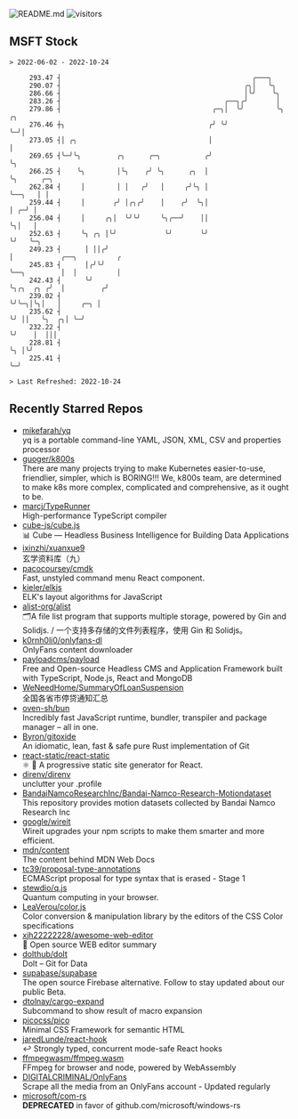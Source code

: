 ![README.md](https://github.com/Gerhut/Gerhut/workflows/README.md/badge.svg)
![visitors](https://visitors.vercel.app/Gerhut/Gerhut?token=8cf69d1f6813d272ef062726b6070c9be4ff72038cfe5a7ded7384a8da65d866)

## MSFT Stock

```
> 2022-06-02 - 2022-10-24

     293.47 ┤                                                ╭───╮                                               
     290.07 ┤                                              ╭╮│   ╰╮                                              
     286.66 ┤                                              │╰╯    ╰╮                                             
     283.26 ┤                                         ╭──╮╭╯       │                                             
     279.86 ┤                                      ╭─╮│  ╰╯        ╰╮ ╭╮                                         
     276.46 ┼╮                                    ╭╯ ╰╯             ╰─╯│                                         
     273.05 ┤│ ╭╮                                 │                    │                                         
     269.65 ┤╰─╯╰╮         ╭╮      ╭─╮           ╭╯                    ╰╮                                        
     266.25 ┤    ╰╮        │╰╮    ╭╯ ╰╮      ╭╮  │                      ╰╮      ╭─╮                              
     262.84 ┤     │        │ │   ╭╯   │     ╭╯╰╮ │                       ╰──╮   │ │                              
     259.44 ┤     │       ╭╯ │╭╮╭╯    │    ╭╯  ╰╮│                          │ ╭─╯ │                              
     256.04 ┤     │     ╭╮│  ╰╯╰╯     ╰╮╭──╯    ││                          ╰╮│   │                              
     252.63 ┤     ╰╮ ╭╮ │╰╯            ╰╯       ╰╯                           ╰╯   ╰─╮                            
     249.23 ┤      │ ││╭╯                                                           │            ╭──╮          ╭ 
     245.83 ┤      │╭╯╰╯                                                            ╰──╮         │  │          │ 
     242.43 ┤      ╰╯                                                                  ╰╮╭╮  ╭╮ ╭╯  │         ╭╯ 
     239.02 ┤                                                                           ╰╯╰─╮│╰╮│   │     ╭─╮ │  
     235.62 ┤                                                                               ╰╯ ││   ╰╮  ╭╮│ ╰─╯  
     232.22 ┤                                                                                  ╰╯    │  │││      
     228.81 ┤                                                                                        ╰╮ │╰╯      
     225.41 ┤                                                                                         ╰─╯        

> Last Refreshed: 2022-10-24
```

## Recently Starred Repos

- [mikefarah/yq](https://github.com/mikefarah/yq)  
  yq is a portable command-line YAML, JSON, XML, CSV and properties processor
- [guoger/k800s](https://github.com/guoger/k800s)  
  There are many projects trying to make Kubernetes easier-to-use, friendlier, simpler, which is BORING!!! We, k800s team, are determined to make k8s more complex, complicated and comprehensive, as it ought to be.
- [marcj/TypeRunner](https://github.com/marcj/TypeRunner)  
  High-performance TypeScript compiler
- [cube-js/cube.js](https://github.com/cube-js/cube.js)  
  📊  Cube — Headless Business Intelligence for Building Data Applications
- [ixinzhi/xuanxue9](https://github.com/ixinzhi/xuanxue9)  
  玄学资料库（九）
- [pacocoursey/cmdk](https://github.com/pacocoursey/cmdk)  
  Fast, unstyled command menu React component.
- [kieler/elkjs](https://github.com/kieler/elkjs)  
  ELK's layout algorithms for JavaScript
- [alist-org/alist](https://github.com/alist-org/alist)  
  🗂️A file list program that supports multiple storage, powered by Gin and Solidjs. / 一个支持多存储的文件列表程序，使用 Gin 和 Solidjs。
- [k0rnh0li0/onlyfans-dl](https://github.com/k0rnh0li0/onlyfans-dl)  
  OnlyFans content downloader
- [payloadcms/payload](https://github.com/payloadcms/payload)  
  Free and Open-source Headless CMS and Application Framework built with TypeScript, Node.js, React and MongoDB
- [WeNeedHome/SummaryOfLoanSuspension](https://github.com/WeNeedHome/SummaryOfLoanSuspension)  
  全国各省市停贷通知汇总
- [oven-sh/bun](https://github.com/oven-sh/bun)  
  Incredibly fast JavaScript runtime, bundler, transpiler and package manager – all in one.
- [Byron/gitoxide](https://github.com/Byron/gitoxide)  
  An idiomatic, lean, fast & safe pure Rust implementation of Git
- [react-static/react-static](https://github.com/react-static/react-static)  
  ⚛️ 🚀 A progressive static site generator for React.
- [direnv/direnv](https://github.com/direnv/direnv)  
  unclutter your .profile
- [BandaiNamcoResearchInc/Bandai-Namco-Research-Motiondataset](https://github.com/BandaiNamcoResearchInc/Bandai-Namco-Research-Motiondataset)  
  This repository provides motion datasets collected by Bandai Namco Research Inc
- [google/wireit](https://github.com/google/wireit)  
  Wireit upgrades your npm scripts to make them smarter and more efficient.
- [mdn/content](https://github.com/mdn/content)  
  The content behind MDN Web Docs
- [tc39/proposal-type-annotations](https://github.com/tc39/proposal-type-annotations)  
  ECMAScript proposal for type syntax that is erased - Stage 1
- [stewdio/q.js](https://github.com/stewdio/q.js)  
  Quantum computing in your browser.
- [LeaVerou/color.js](https://github.com/LeaVerou/color.js)  
  Color conversion & manipulation library by the editors of the CSS Color specifications
- [xjh22222228/awesome-web-editor](https://github.com/xjh22222228/awesome-web-editor)  
  🔨  Open source WEB editor summary
- [dolthub/dolt](https://github.com/dolthub/dolt)  
  Dolt – Git for Data
- [supabase/supabase](https://github.com/supabase/supabase)  
  The open source Firebase alternative. Follow to stay updated about our public Beta.
- [dtolnay/cargo-expand](https://github.com/dtolnay/cargo-expand)  
  Subcommand to show result of macro expansion
- [picocss/pico](https://github.com/picocss/pico)  
  Minimal CSS Framework for semantic HTML
- [jaredLunde/react-hook](https://github.com/jaredLunde/react-hook)  
  ↩ Strongly typed, concurrent mode-safe React hooks
- [ffmpegwasm/ffmpeg.wasm](https://github.com/ffmpegwasm/ffmpeg.wasm)  
  FFmpeg for browser and node, powered by WebAssembly
- [DIGITALCRIMINAL/OnlyFans](https://github.com/DIGITALCRIMINAL/OnlyFans)  
  Scrape all the media from an OnlyFans account - Updated regularly
- [microsoft/com-rs](https://github.com/microsoft/com-rs)  
  **DEPRECATED** in favor of github.com/microsoft/windows-rs
